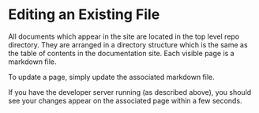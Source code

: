 ---
---
# Editing an Existing File

All documents which appear in the site are located in the top level repo directory. They are arranged in a directory structure which is the same as the table of contents in the documentation site. Each visible page is a markdown file.

To update a page, simply update the associated markdown file. 

If you have the developer server running (as described above), you should see your changes appear on the associated page within a few seconds.